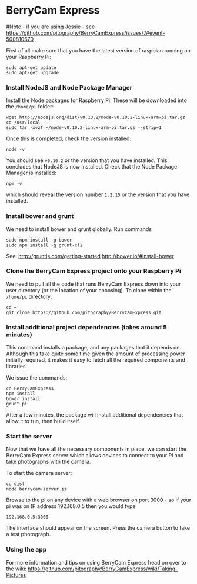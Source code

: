 BerryCam Express
================

#Note - if you are using Jessie - see https://github.com/pitography/BerryCamExpress/issues/7#event-500810670

First of all make sure that you have the latest version of raspbian running on your Raspberry Pi:

``` 
sudo apt-get update
sudo apt-get upgrade
```

### Install NodeJS and Node Package Manager

Install the Node packages for Raspberry Pi. These will be downloaded into the `/home/pi` folder:

```
wget http://nodejs.org/dist/v0.10.2/node-v0.10.2-linux-arm-pi.tar.gz
cd /usr/local
sudo tar -xvzf ~/node-v0.10.2-linux-arm-pi.tar.gz --strip=1
```

Once this is completed, check the version installed:

```
node -v
```

You should see `v0.10.2` or the version that you have installed. This concludes that NodeJS is now installed.
Check that the Node Package Manager is installed:

```
npm -v
```

which should reveal the version number `1.2.15` or the version that you have installed.


### Install bower and grunt

We need to install bower and grunt globally.  Run commands

```
sudo npm install -g bower 
sudo npm install -g grunt-cli 
```

See: 
http://gruntjs.com/getting-started 
http://bower.io/#install-bower

### Clone the BerryCam Express project onto your Raspberry Pi

We need to pull all the code that runs BerryCam Express down into your user directory (or the location of your choosing). To clone within the `/home/pi` directory:

```
cd ~
git clone https://github.com/pitography/BerryCamExpress.git
```

### Install additional project dependencies (takes around 5 minutes)

This command installs a package, and any packages that it depends on. Although this take quite some time given the amount of processing power initially required, it makes it easy to fetch all the required components and libraries.

We issue the commands:

```
cd BerryCamExpress
npm install
bower install
grunt pi 
```

After a few minutes, the package will install additional dependencies that allow it to run, then build itself.


### Start the server

Now that we have all the necessary components in place, we can start the BerryCam Express server which allows devices to connect to your Pi and take photographs with the camera.

To start the camera server:
```
cd dist
node berrycam-server.js
```

Browse to the pi on any device with a web browser on port 3000 - so if your pi was on IP address 192.168.0.5 then you would type 

```
192.168.0.5:3000
```

The interface should appear on the screen. Press the camera button to take a test photograph.

### Using the app

For more information and tips on using BerryCam Express head on over to the wiki:
https://github.com/pitography/BerryCamExpress/wiki/Taking-Pictures
